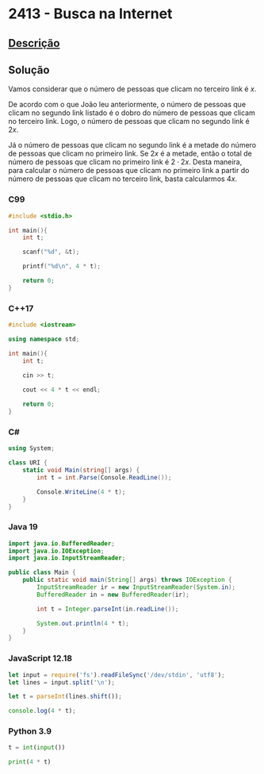 # 2413 - Busca na Internet

## [Descrição](https://www.beecrowd.com.br/judge/pt/problems/view/2413)

## Solução

Vamos considerar que o número de pessoas que clicam no terceiro link é $x$.

De acordo com o que João leu anteriormente, o número de pessoas que clicam no segundo link listado é o dobro do número de pessoas que clicam no terceiro link. Logo, o número de pessoas que clicam no segundo link é $2x$.

Já o número de pessoas que clicam no segundo link é a metade do número de pessoas que clicam no primeiro link. Se $2x$ é a metade, então o total de número de pessoas que clicam no primeiro link é $2 \cdot 2x$. Desta maneira, para calcular o número de pessoas que clicam no primeiro link a partir do número de pessoas que clicam no terceiro link, basta calcularmos $4x$.

### C99
```c
#include <stdio.h>

int main(){
    int t;

    scanf("%d", &t);

    printf("%d\n", 4 * t);

    return 0;
}
```

### C++17
```cpp
#include <iostream>

using namespace std;

int main(){
    int t;

    cin >> t;
    
    cout << 4 * t << endl;

    return 0;
}
```

### C#
```cs
using System;

class URI {
    static void Main(string[] args) {
        int t = int.Parse(Console.ReadLine());

        Console.WriteLine(4 * t);
    }
}
```

### Java 19
```java
import java.io.BufferedReader;
import java.io.IOException;
import java.io.InputStreamReader;

public class Main {
    public static void main(String[] args) throws IOException {
        InputStreamReader ir = new InputStreamReader(System.in);
        BufferedReader in = new BufferedReader(ir);

        int t = Integer.parseInt(in.readLine());

        System.out.println(4 * t);
    }
}
```

### JavaScript 12.18
```js
let input = require('fs').readFileSync('/dev/stdin', 'utf8');
let lines = input.split('\n');

let t = parseInt(lines.shift());

console.log(4 * t);
```

### Python 3.9
```py
t = int(input())

print(4 * t)
```